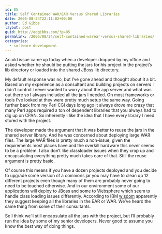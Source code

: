 ```yaml
---
id: 85
title: Self Contained WAR/EAR Versus Shared Libraries
date: 2005-08-24T22:11:02+00:00
author: Ed Gibbs
layout: post
guid: http://edgibbs.com/?p=85
permalink: /2005/08/24/self-contained-warear-versus-shared-libraries/
categories:
  - software development
---
```

An old issue came up today when a developer dropped by my office and asked whether he should be putting the jars for his project in the project&#8217;s lib directory or loaded into the shared JBoss lib directory. 

My default response was no, but I&#8217;ve gone ahead and thought about it a bit. Based on my experience as a consultant and building projects on servers I didn&#8217;t control I never wanted to worry about the app server and what was out there so I always included all the jars I needed. On most frameworks or tools I&#8217;ve looked at they were pretty much setup the same way. Going further back from my Perl CGI days long ago it always drove me crazy that many Perl apps required a ton of dependent libraries that you always had to dig up on CPAN. So inherently I like the idea that I have every library I need stored with the project.

The developer made the argument that it was better to reuse the jars in the shared server library. And he was concerned about deploying large WAR files. The large WAR files is pretty much a non-issue, given the requirements most places have and the overkill hardware this never seems to be a problem. I also don&#8217;t like classloader issues when they crop up and encapsulating everything pretty much takes care of that. Still the reuse argument is pretty basic.

Of course this means if you have a dozen projects deployed and you decide to upgrade some version of a commons jar you may have to clean up 12 different projects even though many of them are probably never going to need to be touched otherwise. And in our environment some of our applications will deploy to JBoss and some to Websphere which seem to handle class loading issues differently. According to IBM [wisdom](http://www-128.ibm.com/developerworks/websphere/library/techarticles/0112_deboer/deboer.html) apparently they suggest keeping all the libraries in the EAR or WAR. We&#8217;ve heard the same thing from some of their consultants.

So I think we&#8217;ll still encapsulate all the jars with the project, but I&#8217;ll probably run the idea by some of my senior developers. Never good to assume you know the best way of doing things.